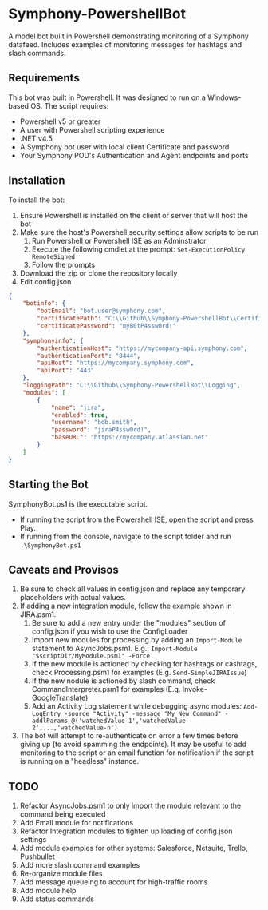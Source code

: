 # Symphony-PowershellBot
A model bot built in Powershell demonstrating monitoring of a Symphony datafeed. Includes examples of monitoring messages for hashtags and slash commands.


## Requirements

This bot was built in Powershell. It was designed to run on a Windows-based OS. The script requires:

* Powershell v5 or greater
* A user with Powershell scripting experience
* .NET v4.5
* A Symphony bot user with local client Certificate and password
* Your Symphony POD's Authentication and Agent endpoints and ports

## Installation

To install the bot:

1. Ensure Powershell is installed on the client or server that will host the bot
1. Make sure the host's Powershell security settings allow scripts to be run
    1. Run Powershell or Powershell ISE as an Adminstrator
    1. Execute the following cmdlet at the prompt: `Set-ExecutionPolicy RemoteSigned`
    1. Follow the prompts
1. Download the zip or clone the repository locally
1. Edit config.json

```JSON
{
    "botinfo": {
        "botEmail": "bot.user@symphony.com",
        "certificatePath": "C:\\Github\\Symphony-PowershellBot\\Certificate\\bot.user.p12",
        "certificatePassword": "myB0tP4ssw0rd!"
    },
    "symphonyinfo": {
        "authenticationHost": "https://mycompany-api.symphony.com",
        "authenticationPort": "8444",
        "apiHost": "https://mycompany.symphony.com",
        "apiPort": "443"
    },
    "loggingPath": "C:\\Github\\Symphony-PowershellBot\\Logging",
    "modules": [
        {
            "name": "jira",
            "enabled": true,
            "username": "bob.smith",  
            "password": "jiraP4ssw0rd!",
            "baseURL": "https://mycompany.atlassian.net"
        }
    ]    
}
```

## Starting the Bot

SymphonyBot.ps1 is the executable script. 

* If running the script from the Powershell ISE, open the script and press Play.
* If running from the console, navigate to the script folder and run `.\SymphonyBot.ps1`

## Caveats and Provisos

1. Be sure to check all values in config.json and replace any temporary placeholders with actual values.
1. If adding a new integration module, follow the example shown in JIRA.psm1. 
    1. Be sure to add a new entry under the "modules" section of config.json if you wish to use the ConfigLoader
    1. Import new modules for processing by adding an `Import-Module` statement to AsyncJobs.psm1. E.g.: `Import-Module "$scriptDir/MyModule.psm1" -Force`
    1. If the new module is actioned by checking for hashtags or cashtags, check Processing.psm1 for examples (E.g. `Send-SimpleJIRAIssue`)
    1. If the new nodule is actioned by slash command, check CommandInterpreter.psm1 for examples (E.g. Invoke-GoogleTranslate)
    1. Add an Activity Log statement while debugging async modules: `Add-LogEntry -source "Activity" -message "My New Command" -addlParams @('watchedValue-1','watchedValue-2',...,'watchedValue-n')`
1. The bot will attempt to re-authenticate on error a few times before giving up (to avoid spamming the endpoints). It may be useful to add monitoring to the script or an email function for notification if the script is running on a "headless" instance.


## TODO

1. Refactor AsyncJobs.psm1 to only import the module relevant to the command being executed
1. Add Email module for notifications
1. Refactor Integration modules to tighten up loading of config.json settings
1. Add module examples for other systems: Salesforce, Netsuite, Trello, Pushbullet
1. Add more slash command examples
1. Re-organize module files 
1. Add message queueing to account for high-traffic rooms
1. Add module help
1. Add status commands